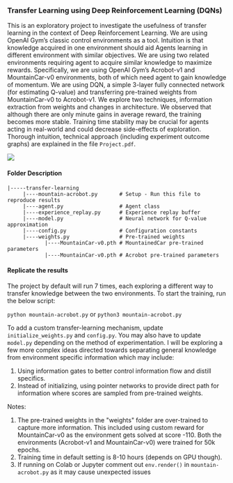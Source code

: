 ### Transfer Learning using Deep Reinforcement Learning (DQNs)

This is an exploratory project to investigate the usefulness of transfer learning in the context of Deep Reinforcement Learning. We are using OpenAI Gym’s classic control environments as a tool. Intuition is that knowledge acquired in one environment should aid Agents learning in different environment with similar objectives. We are using two related environments requiring agent to acquire similar knowledge to maximize rewards. Specifically, we are using OpenAI Gym’s Acrobot-v1 and MountainCar-v0 environments, both of which need agent to gain knowledge of momentum. We are using DQN, a simple 3-layer fully connected network (for estimating Q-value) and transferring pre-trained weights from MountainCar-v0 to Acrobot-v1. We explore two techniques, information extraction from weights and changes in architecture. We observed that although there are only minute gains in average reward, the training becomes more stable. Training time stability may be crucial for agents acting in real-world and could decrease side-effects of exploration. Thorough intuition, technical approach (including experiment outcome graphs) are explained in the file ```Project.pdf```.

![](https://raw.githubusercontent.com/ahujaavi13/deep-learning/master/train.gif?token=AB4UFVQGIXQIALV5A77YZAS6EDDWK)

#### **Folder Description**
```
|-----transfer-learning  
     |----mountain-acrobot.py       # Setup - Run this file to reproduce results
     |----agent.py                  # Agent class
     |----experience_replay.py      # Experience replay buffer
     |----model.py                  # Neural network for Q-value approximation
     |----config.py                 # Configuration constants
     |----weights.py                # Pre-trained weights               
            |----MountainCar-v0.pth # MountainedCar pre-trained parameters
            |----MountainCar-v0.pth # Acrobot pre-trained parameters                            
```
#### Replicate the results
The project by default will run 7 times, each exploring a different way to transfer knowledge between the two environments. To start the training, run the below script:

```python mountain-acrobot.py``` or ```python3 mountain-acrobot.py```

To add a custom transfer-learning mechanism, update ```initialize_weights.py``` and ```config.py```. You may also have to update ```model.py``` depending on the method of experimentation. I will be exploring a few more complex ideas directed towards separating general knowledge from environment specific information which may include:
1. Using information gates to better control information flow and distill specifics.
2. Instead of initializing, using pointer networks to provide direct path for information where scores are sampled from pre-trained weights.

Notes: 
1. The pre-trained weights in the "weights" folder are over-trained to capture more information. This included using custom reward for MountainCar-v0 as the environment gets solved at score -110. Both the environments (Acrobot-v1 and MountainCar-v0) were trained for 50k epochs.
2. Training time in default setting is 8-10 hours (depends on GPU though).
3. If running on Colab or Jupyter comment out ```env.render()``` in ```mountain-acrobot.py``` as it may cause unexpected issues
